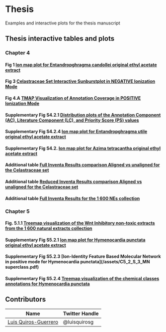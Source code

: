 # Thesis
Examples and interactive plots for the thesis manuscript

<!-- toc -->

## Thesis interactive tables and plots

### Chapter 4


#### Fig 1 [**Ion map plot for Entandropghragma candollei original ethyl acetate extract**](/assets/C4_2_E_candollei_pos_ionmap.html)

#### Fig 3 [**Celastraceae Set Interactive Sunburstplot in NEGATIVE Ionization Mode**](/assets/C5_2_Inhibitors_PF1600P_Wnt_Treemap.html)

#### Fig 4.A [**TMAP Visualization of Annotation Coverage in POSITIVE Ionization Mode**](/img/Celastraceae_annotation_vs_lotusdnp_tmap_2.html)


#### Supplementary Fig S4.2.1 [**Distribution plots of the Annotation Component (AC), Literature Component (LC), and Priority Score (PS) values**](/img/C4_2_S1_AC_LC_PS_hist.html)

#### Supplementary Fig S4.2.4 [**Ion map plot for Entandropghragma utile original ethyl acetate extract**](/assets/C4_2_E_utile_pos_ionmap.html)

#### Supplementary Fig S4.2. [**Ion map plot for Azima tetracantha original ethyl acetate extract**](/assets/C4_2_A_tetracantha_pos_ionmap.html)

#### Additional table [**Full Inventa Results comparison Aligned vs unaligned for the Celastraceae set**](/assets/C_4_2_Inventa_aligned_unaligned_celastraceae_results_full.html)

#### Additional table [**Reduced Inventa Results comparison Aligned vs unaligned for the Celastraceae set**](/assets/C_4_2_Inventa_aligned_unaligned_celastraceae_results_reduced.html)

#### Additional table [**Full Inventa Results for the 1 600 NEs collection**](/assets/C_4_2_Table_Inventa_PF1600_results.html)

### Chapter 5

#### Fig. 5.1.1 [**Treemap visualization of the Wnt Inhibitory non-toxic extracts from the 1 600 natural extracts collection**](/assets/C5_2_Inhibitors_PF1600P_Wnt_Treemap.html)


#### Supplementary Fig S5.2.1 [**Ion map plot for Hymenocardia punctata original ethyl acetate extract**](/assets/C5_2_S1_IonMap2D_original.html)

#### Supplementary Fig S5.2.3 [**Ion-Identity Feature Based Molecular Network in positive mode for Hymenocardia punctata**](/assets/C5_2_S_3_MN superclass.pdf)

#### Supplementary Fig S5.2.4 [**Treemap visualization of the chemical classes annotations for Hymenocardia punctata**](/assets/C5_2_S4_treemap_pos_original.html)
<!-- tocstop -->



## Contributors

|Name     |  Twitter Handle   | 
|---------|-----------------|
|[Luis Quiros-Guerrero](https://github.com/luigiquiros)| @luisquirosg       |



